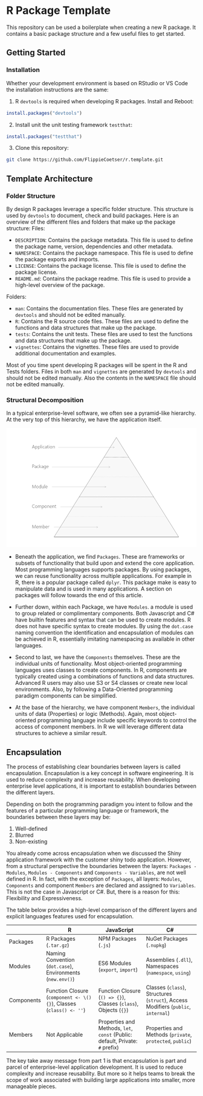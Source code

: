 # R Package Template

This repository can be used a boilerplate when creating a new R package. It contains a basic package structure and a few useful files to get started.

## Getting Started

### Installation

Whether your development environment is based on RStudio or VS Code the installation instructions are the same:

1. R `devtools` is required when developing R packages. Install and Reboot:

```r
install.packages("devtools")
```

2. Install unit the unit testing framework `testthat`:

```r
install.packages("testthat")
```

3. Clone this repository:

```bash
git clone https://github.com/FlippieCoetser/r.template.git
```

## Template Architecture

### Folder Structure

By design R packages leverage a specific folder structure. This structure is used by `devtools` to document, check and build packages.
Here is an overview of the different files and folders that make up the package structure:
Files:

- `DESCRIPTION`: Contains the package metadata. This file is used to define the package name, version, dependencies and other metadata.
- `NAMESPACE`: Contains the package namespace. This file is used to define the package exports and imports.
- `LICENSE`: Contains the package license. This file is used to define the package license.
- `README.md`: Contains the package readme. This file is used to provide a high-level overview of the package.

Folders:

- `man`: Contains the documentation files. These files are generated by `devtools` and should not be edited manually.
- `R`: Contains the R source code files. These files are used to define the functions and data structures that make up the package.
- `tests`: Contains the unit tests. These files are used to test the functions and data structures that make up the package.
- `vignettes`: Contains the vignettes. These files are used to provide additional documentation and examples.

Most of you time spent developing R packages will be spent in the R and Tests folders. Files in both `man` and `vignettes` are generated by `devtools` and should not be edited manually. Also the contents in the `NAMESPACE` file should not be edited manually.

### Structural Decomposition

In a typical enterprise-level software, we often see a pyramid-like hierarchy. At the very top of this hierarchy, we have the application itself.

![Enterprise Application Hierarchy](/Architecture.png)

- Beneath the application, we find `Packages`. These are frameworks or subsets of functionality that build upon and extend the core application. Most programming languages supports packages. By using packages, we can reuse functionality across multiple applications. For example in R, there is a popular package called `dplyr`. This package make is easy to manipulate data and is used in many applications. A section on packages will follow towards the end of this article.

- Further down, within each Package, we have `Modules`. a module is used to group related or complimentary components. Both Javascript and C# have builtin features and syntax that can be used to create modules. R does not have specific syntax to create modules. By using the `dot.case` naming convention the identification and encapsulation of modules can be achieved in R, essentially imitating namespacing as available in other languages.

- Second to last, we have the `Components` themselves. These are the individual units of functionality. Most object-oriented programming languages uses classes to create components. In R, components are typically created using a combinations of functions and data structures. Advanced R users may also use S3 or S4 classes or create new local environments. Also, by following a Data-Oriented programming paradigm components can be simplified.

- At the base of the hierarchy, we have component `Members`, the individual units of data (Properties) or logic (Methods). Again, most object-oriented programming language include specific keywords to control the access of component members. In R we will leverage different data structures to achieve a similar result.

## Encapsulation

The process of establishing clear boundaries between layers is called encapsulation. Encapsulation is a key concept in software engineering. It is used to reduce complexity and increase reusability. When developing enterprise level applications, it is important to establish boundaries between the different layers.

Depending on both the programming paradigm you intent to follow and the features of a particular programming language or framework, the boundaries between these layers may be:

1. Well-defined
2. Blurred
3. Non-existing

You already come across encapsulation when we discussed the Shiny application framework with the customer shiny todo application. However, from a structural perspective the boundaries between the layers: `Packages - Modules`, `Modules - Components` and `Components - Variables`, are not well defined in R. In fact, with the exception of `Packages`, all layers: `Modules`, `Components` and component `Members` are declared and assigned to `Variables`. This is not the case in Javascript or C#. But, there is a reason for this: Flexibility and Expressiveness.

The table below provides a high-level comparison of the different layers and explicit languages features used for encapsulation.

|            | R                                                                  | JavaScript                                                                    | C#                                                                                |
| ---------- | ------------------------------------------------------------------ | ----------------------------------------------------------------------------- | --------------------------------------------------------------------------------- |
| Packages   | R Packages (`.tar.gz`)                                             | NPM Packages (`.js`)                                                          | NuGet Packages (`.nupkg`)                                                         |
| Modules    | Naming Convention (`dot.case`), Environments (`new.env()`)         | ES6 Modules (`export`, `import`)                                              | Assemblies (`.dll`), Namespaces (`namespace`, `using`)                            |
| Components | Function Closure (`component <- \(){}`), Classes (`class() <- ''`) | Function Closure (`() => {}`), Classes (`class`), Objects (`{}`)              | Classes (`class`), Structures (`struct`), Access Modifiers (`public`, `internal`) |
| Members    | Not Applicable                                                     | Properties and Methods, `let`, `const` (Public: default, Private: `#` prefix) | Properties and Methods (`private`, `protected`, `public`)                         |

The key take away message from part 1 is that encapsulation is part and parcel of enterprise-level application development. It is used to reduce complexity and increase reusability. But more so it helps teams to break the scope of work associated with building large applications into smaller, more manageable pieces.
